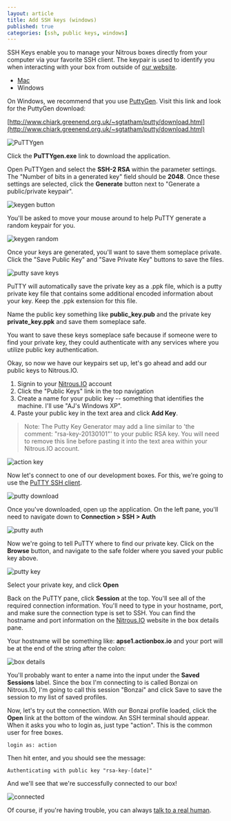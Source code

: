 ```yaml
---
layout: article
title: Add SSH keys (windows)
published: true
categories: [ssh, public keys, windows]
---
```


SSH Keys enable you to manage your Nitrous boxes directly from your computer via your favorite SSH client.  The keypair is used to identify you when interacting with your box from outside of [our website](https://www.nitrous.io).

<ul class="inline choices">
  <li><a href="/ssh-add/">Mac</a></li>
  <li class="selected">Windows</li>
</ul>

On Windows, we recommend that you use [PuttyGen](http://www.chiark.greenend.org.uk/~sgtatham/putty/download.html). Visit this link and look for the PuttyGen download:

[http://www.chiark.greenend.org.uk/~sgtatham/putty/download.html](http://www.chiark.greenend.org.uk/~sgtatham/putty/download.html)

![PuTTYgen](https://raw.github.com/action-io/action-assets/master/support/screenshots/puttygen.png)

Click the **PuTTYgen.exe** link to download the application.

Open PuTTYgen and select the **SSH-2 RSA** within the parameter settings. The "Number of bits in a generated key" field should be **2048**. Once these settings are selected, click the **Generate** button next to "Generate a public/private keypair".

![keygen button](https://raw.github.com/action-io/action-assets/master/support/screenshots/putty-keygen.png)

You'll be asked to move your mouse around to help PuTTY generate a random keypair for you.

![keygen random](https://raw.github.com/action-io/action-assets/master/support/screenshots/putty-random.png)

Once your keys are generated, you'll want to save them someplace private. Click the "Save Public Key" and "Save Private Key" buttons to save the files.

![putty save keys](https://raw.github.com/action-io/action-assets/master/support/screenshots/putty-key.png)

PuTTY will automatically save the private key as a .ppk file, which is a putty private key file that contains some additional encoded information about your key. Keep the .ppk extension for this file.

Name the public key something like **public_key.pub** and the private key **private_key.ppk** and save them someplace safe.

<p class="note">You want to save these keys someplace safe because if someone were to find your private key, they could authenticate with any services where you utilize public key authentication.</p>

Okay, so now we have our keypairs set up, let's go ahead and add our public keys to Nitrous.IO.

1. Signin to your [Nitrous.IO](https://www.nitrous.io) account
2. Click the "Public Keys" link in the top navigation
3. Create a name for your public key -- something that identifies the machine. I'll use "AJ's Windows XP".
4. Paste your public key in the text area and click **Add Key**.

>Note: The Putty Key Generator may add a line similar to 'the comment: "rsa-key-20130101"' to your public RSA key. You will need to remove this line before pasting it into the text area within your Nitrous.IO account.

![action key](https://raw.github.com/action-io/action-assets/master/support/screenshots/win-key.png)

Now let's connect to one of our development boxes. For this, we're going to use the [PuTTY SSH client](http://www.chiark.greenend.org.uk/~sgtatham/putty/).

![putty download](https://raw.github.com/action-io/action-assets/master/support/screenshots/putty/putty-dl.png)

Once you've downloaded, open up the application. On the left pane, you'll need to navigate down to **Connection > SSH > Auth**

![putty auth](https://raw.github.com/action-io/action-assets/master/support/screenshots/putty/putty-auth.png)

Now we're going to tell PuTTY where to find our private key. Click on the **Browse** button, and navigate to the safe folder where you saved your public key above.

![putty key](https://raw.github.com/action-io/action-assets/master/support/screenshots/putty/putty-privatekey.png)

Select your private key, and click **Open**

Back on the PuTTY pane, click **Session** at the top. You'll see all of the required connection information. You'll need to type in your hostname, port, and make sure the connection type is set to SSH. You can find the hostname and port information on the [Nitrous.IO](https://www.nitrous.io/boxes) website in the box details pane.

Your hostname will be something like:  **apse1.actionbox.io** and your port will be at the end of the string after the colon:

![box details](https://raw.github.com/action-io/action-assets/master/support/screenshots/sftp/box-details.png)

You'll probably want to enter a name into the input under the **Saved Sessions** label. Since the box I'm connecting to is called Bonzai on Nitrous.IO, I'm going to call this session "Bonzai" and click Save to save the session to my list of saved profiles.

Now, let's try out the connection. With our Bonzai profile loaded, click the **Open** link at the bottom of the window. An SSH terminal should appear. When it asks you who to login as, just type "action". This is the common user for free boxes.

    login as: action

Then hit enter, and you should see the message:

    Authenticating with public key "rsa-key-[date]"

And we'll see that we're successfully connected to our box!

![connected](https://raw.github.com/action-io/action-assets/master/support/screenshots/putty/putty-term.png)

Of course, if you're having trouble, you can always [talk to a real human](mailto:support@nitrous.io?subject=SSH%20Key%20Issues%20Windows).

